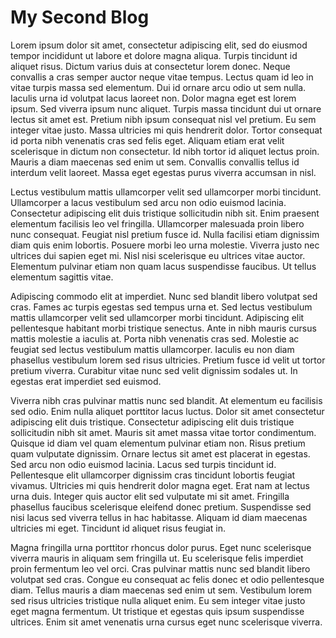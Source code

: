 # My Second Blog

Lorem ipsum dolor sit amet, consectetur adipiscing elit, sed do eiusmod tempor incididunt ut labore et dolore magna aliqua. Turpis tincidunt id aliquet risus. Dictum varius duis at consectetur lorem donec. Neque convallis a cras semper auctor neque vitae tempus. Lectus quam id leo in vitae turpis massa sed elementum. Dui id ornare arcu odio ut sem nulla. Iaculis urna id volutpat lacus laoreet non. Dolor magna eget est lorem ipsum. Sed viverra ipsum nunc aliquet. Turpis massa tincidunt dui ut ornare lectus sit amet est. Pretium nibh ipsum consequat nisl vel pretium. Eu sem integer vitae justo. Massa ultricies mi quis hendrerit dolor. Tortor consequat id porta nibh venenatis cras sed felis eget. Aliquam etiam erat velit scelerisque in dictum non consectetur. Id nibh tortor id aliquet lectus proin. Mauris a diam maecenas sed enim ut sem. Convallis convallis tellus id interdum velit laoreet. Massa eget egestas purus viverra accumsan in nisl.

Lectus vestibulum mattis ullamcorper velit sed ullamcorper morbi tincidunt. Ullamcorper a lacus vestibulum sed arcu non odio euismod lacinia. Consectetur adipiscing elit duis tristique sollicitudin nibh sit. Enim praesent elementum facilisis leo vel fringilla. Ullamcorper malesuada proin libero nunc consequat. Feugiat nisl pretium fusce id. Nulla facilisi etiam dignissim diam quis enim lobortis. Posuere morbi leo urna molestie. Viverra justo nec ultrices dui sapien eget mi. Nisl nisi scelerisque eu ultrices vitae auctor. Elementum pulvinar etiam non quam lacus suspendisse faucibus. Ut tellus elementum sagittis vitae.

Adipiscing commodo elit at imperdiet. Nunc sed blandit libero volutpat sed cras. Fames ac turpis egestas sed tempus urna et. Sed lectus vestibulum mattis ullamcorper velit sed ullamcorper morbi tincidunt. Adipiscing elit pellentesque habitant morbi tristique senectus. Ante in nibh mauris cursus mattis molestie a iaculis at. Porta nibh venenatis cras sed. Molestie ac feugiat sed lectus vestibulum mattis ullamcorper. Iaculis eu non diam phasellus vestibulum lorem sed risus ultricies. Pretium fusce id velit ut tortor pretium viverra. Curabitur vitae nunc sed velit dignissim sodales ut. In egestas erat imperdiet sed euismod.

Viverra nibh cras pulvinar mattis nunc sed blandit. At elementum eu facilisis sed odio. Enim nulla aliquet porttitor lacus luctus. Dolor sit amet consectetur adipiscing elit duis tristique. Consectetur adipiscing elit duis tristique sollicitudin nibh sit amet. Mauris sit amet massa vitae tortor condimentum. Quisque id diam vel quam elementum pulvinar etiam non. Risus pretium quam vulputate dignissim. Ornare lectus sit amet est placerat in egestas. Sed arcu non odio euismod lacinia. Lacus sed turpis tincidunt id. Pellentesque elit ullamcorper dignissim cras tincidunt lobortis feugiat vivamus. Ultricies mi quis hendrerit dolor magna eget. Erat nam at lectus urna duis. Integer quis auctor elit sed vulputate mi sit amet. Fringilla phasellus faucibus scelerisque eleifend donec pretium. Suspendisse sed nisi lacus sed viverra tellus in hac habitasse. Aliquam id diam maecenas ultricies mi eget. Tincidunt id aliquet risus feugiat in.

Magna fringilla urna porttitor rhoncus dolor purus. Eget nunc scelerisque viverra mauris in aliquam sem fringilla ut. Eu scelerisque felis imperdiet proin fermentum leo vel orci. Cras pulvinar mattis nunc sed blandit libero volutpat sed cras. Congue eu consequat ac felis donec et odio pellentesque diam. Tellus mauris a diam maecenas sed enim ut sem. Vestibulum lorem sed risus ultricies tristique nulla aliquet enim. Eu sem integer vitae justo eget magna fermentum. Ut tristique et egestas quis ipsum suspendisse ultrices. Enim sit amet venenatis urna cursus eget nunc scelerisque viverra.